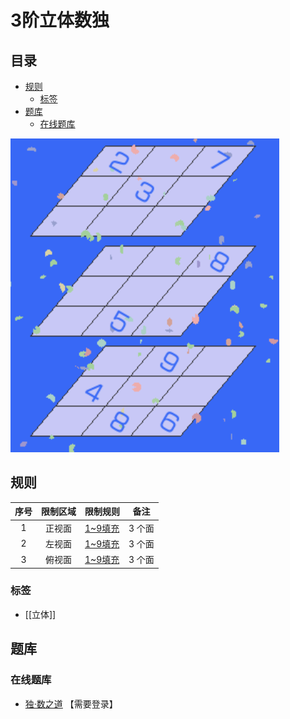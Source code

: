 # 3阶立体数独
<!-- START doctoc generated TOC please keep comment here to allow auto update -->
<!-- DON'T EDIT THIS SECTION, INSTEAD RE-RUN doctoc TO UPDATE -->
## 目录

- [规则](#%E8%A7%84%E5%88%99)
  - [标签](#%E6%A0%87%E7%AD%BE)
- [题库](#%E9%A2%98%E5%BA%93)
  - [在线题库](#%E5%9C%A8%E7%BA%BF%E9%A2%98%E5%BA%93)

<!-- END doctoc generated TOC please keep comment here to allow auto update -->

![题](../../images/sudoku/3阶立体数独.png)

## 规则

| 序号  | 限制区域 | 限制规则    |  备注  |
|:---:|:----:|:--------|:----:|
|  1  | 正视面  | [1~9填充] | 3 个面 |
|  2  | 左视面  | [1~9填充] | 3 个面 |
|  3  | 俯视面  | [1~9填充] | 3 个面 |

### 标签

- [[立体]]

## 题库

### 在线题库

- [独·数之道](http://www.sudokufans.org.cn/lx/3d3.index.php) 【需要登录】

[1~9填充]: ../../rules.md#1to9填充
